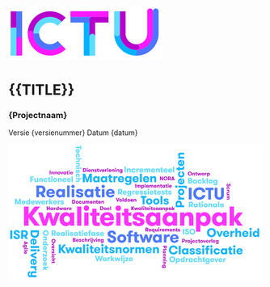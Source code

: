 ![ICTU](../../../Content/Images/ICTU.png "ictu-logo")

# {{TITLE}}
### {Projectnaam}
Versie {versienummer}
Datum {datum}

![wordcloud](../../../Content/Images/word-cloud.png "word-cloud")
